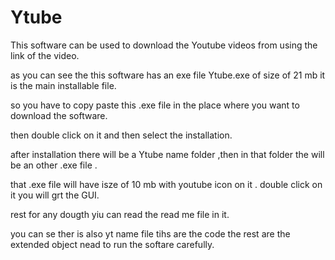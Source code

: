 # Ytube
This software can be used to download the Youtube videos from using the link of the video. 


as you can see the this software has an exe file Ytube.exe of size of 21 mb it is the main installable file.

so you have to copy paste this .exe file in the place where you want to download the software.

then double click on it and then select the installation.

after installation there will be a Ytube name folder ,then in that folder the will be an other .exe file .

that .exe file will have isze of 10 mb with youtube icon on it .
double click on it you will grt the GUI.

rest for any dougth yiu can read the read me file in it.


you can se ther is also yt name file tihs are the code the rest are the extended object nead to run the  softare carefully.
